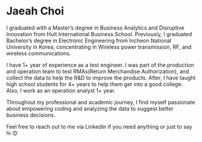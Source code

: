 # Jaeah Choi

I graduated with a Master’s degree in Business Analytics and Disruptive Innovation from Hult International Business School. Previously, I graduated Bachelor’s degree in Electronic Engineering from Incheon National University in Korea, concentrating in Wireless power transmission, RF, and wireless communications.

I have 1+ year of experience as a test engineer. I was part of the production and operation team to test RMAs(Return Merchandise Authorization), and collect the data to help the R&D to improve the products. After, I have taught high school students for 4+ years to help them get into a good college. Also, I work as an operation analyst 1+ year.

Throughout my professional and academic journey, I find myself passionate about empowering coding and analyzing the data to suggest better business decisions.

Feel free to reach out to me via LinkedIn if you need anything or just to say hi 😊 

